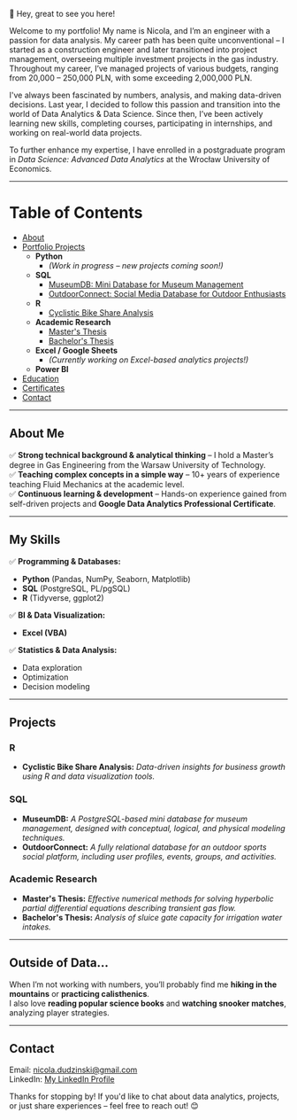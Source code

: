
👋 Hey, great to see you here!

Welcome to my portfolio! My name is Nicola, and I’m an engineer with a passion for data analysis. My career path has been quite unconventional – I started 
as a construction engineer and later transitioned into project management, overseeing multiple investment projects in the gas industry. Throughout my career, 
I’ve managed projects of various budgets, ranging from 20,000 – 250,000 PLN, with some exceeding 2,000,000 PLN.

I've always been fascinated by numbers, analysis, and making data-driven decisions. Last year, I decided to follow this passion and transition into the 
world of Data Analytics & Data Science. Since then, I’ve been actively learning new skills, completing courses, participating in internships, and working 
on real-world data projects.

To further enhance my expertise, I have enrolled in a postgraduate program in *Data Science: Advanced Data Analytics* at the Wrocław University of Economics.

---

# Table of Contents

- [About](#about)
- [Portfolio Projects](#portfolio-projects)
  - **Python**
    - *(Work in progress – new projects coming soon!)*
  - **SQL**
    - [MuseumDB: Mini Database for Museum Management](#museumdb-mini-database-for-museum-management)
    - [OutdoorConnect: Social Media Database for Outdoor Enthusiasts](#outdoorconnect-social-media-database-for-outdoor-enthusiasts)
  - **R**
    - [Cyclistic Bike Share Analysis](#cyclistic-bike-share-analysis)
  - **Academic Research**
    - [Master's Thesis](#masters-thesis)
    - [Bachelor's Thesis](#bachelors-thesis)
  - **Excel / Google Sheets**
    - *(Currently working on Excel-based analytics projects!)*
  - **Power BI**
- [Education](#education)
- [Certificates](#certificates)
- [Contact](#contact)

---

## About Me

✅ **Strong technical background & analytical thinking** – I hold a Master’s degree in Gas Engineering from the Warsaw University of Technology.  
✅ **Teaching complex concepts in a simple way** – 10+ years of experience teaching Fluid Mechanics at the academic level.  
✅ **Continuous learning & development** – Hands-on experience gained from self-driven projects and **Google Data Analytics Professional Certificate**.  

---

## My Skills

✅ **Programming & Databases:**  
   - **Python** (Pandas, NumPy, Seaborn, Matplotlib)  
   - **SQL** (PostgreSQL, PL/pgSQL)  
   - **R** (Tidyverse, ggplot2)  

✅ **BI & Data Visualization:**  
   - **Excel (VBA)**  

✅ **Statistics & Data Analysis:**  
   - Data exploration  
   - Optimization  
   - Decision modeling  

---

## Projects

### **R**
- **Cyclistic Bike Share Analysis:** *Data-driven insights for business growth using R and data visualization tools.*

### **SQL**
- **MuseumDB:** *A PostgreSQL-based mini database for museum management, designed with conceptual, logical, and physical modeling techniques.*
- **OutdoorConnect:** *A fully relational database for an outdoor sports social platform, including user profiles, events, groups, and activities.*

### **Academic Research**
- **Master's Thesis:** *Effective numerical methods for solving hyperbolic partial differential equations describing transient gas flow.*
- **Bachelor's Thesis:** *Analysis of sluice gate capacity for irrigation water intakes.*

---

## Outside of Data…

When I’m not working with numbers, you’ll probably find me **hiking in the mountains** or **practicing calisthenics**.  
I also love **reading popular science books** and **watching snooker matches**, analyzing player strategies.  

---

## Contact

Email: nicola.dudzinski@gmail.com  
LinkedIn: [My LinkedIn Profile](https://www.linkedin.com/in/nicola-dudzinski/)  

Thanks for stopping by! If you'd like to chat about data analytics, projects, or just share experiences – feel free to reach out! 😊

